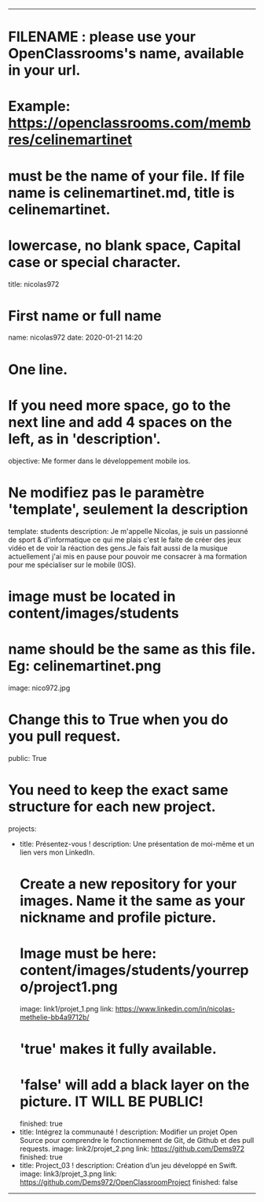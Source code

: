 ---

# FILENAME : please use your OpenClassrooms's name, available in your url.
# Example: https://openclassrooms.com/membres/celinemartinet
# must be the name of your file. If file name is celinemartinet.md, title is celinemartinet.
# lowercase, no blank space, Capital case or special character.
title: nicolas972

# First name or full name
name: nicolas972
date: 2020-01-21 14:20

# One line.
# If you need more space, go to the next line and add 4 spaces on the left, as in 'description'.
objective: Me former dans le développement mobile ios.

# Ne modifiez pas le paramètre 'template', seulement la description
template: students
description:
    Je m'appelle Nicolas, je suis un passionné de sport & d'informatique 
    ce qui me plais c'est le faite de créer des jeux vidéo et de voir la réaction des gens.Je fais fait aussi de la musique actuellement j'ai mis en pause pour pouvoir me consacrer à ma formation pour me spécialiser sur le mobile (IOS).

# image must be located in content/images/students
# name should be the same as this file. Eg: celinemartinet.png
image: nico972.jpg

# Change this to True when you do you pull request.
public: True

# You need to keep the exact same structure for each new project.
projects:
  - title: Présentez-vous !
    description: Une présentation de moi-même et un lien vers mon LinkedIn.
    # Create a new repository for your images. Name it the same as your nickname and profile picture.
    # Image must be here: content/images/students/yourrepo/project1.png
    image: link1/projet_1.png
    link: https://www.linkedin.com/in/nicolas-methelie-bb4a9712b/
    # 'true' makes it fully available.
    # 'false' will add a black layer on the picture. IT WILL BE PUBLIC!
    finished: true
  - title: Intégrez la communauté !
    description: Modifier un projet Open Source pour comprendre le fonctionnement de Git, de Github et des pull requests. 
    image: link2/projet_2.png
    link: https://github.com/Dems972
    finished: true
  - title: Project_03 !
    description: Création d’un jeu développé en Swift.
    image: link3/projet_3.png
    link: https://github.com/Dems972/OpenClassroomProject
    finished: false
---